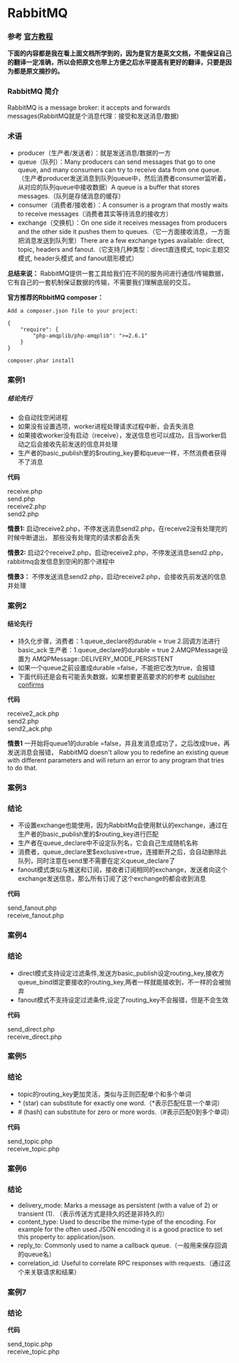 # RabbitMQ
### 参考 <a href="https://www.rabbitmq.com/tutorials/tutorial-one-php.html">官方教程</a>
**下面的内容都是我在看上面文档所学到的，因为是官方是英文文档，不能保证自己的翻译一定准确，所以会把原文也带上方便之后水平提高有更好的翻译，只要是因为都是原文摘抄的。**

### RabbitMQ 简介
RabbitMQ is a message broker: it accepts and forwards messages(RabbitMQ就是个消息代理：接受和发送消息/数据)

### 术语
- producer（生产者/发送者）：就是发送消息/数据的一方
- queue（队列）：Many producers can send messages that go to one queue, and many consumers can try to receive data from one queue.（生产者producer发送消息到队列queue中，然后消费者consumer监听着，从对应的队列queue中接收数据）A queue is a buffer that stores messages.（队列是存储消息的缓存）
- consumer（消费者/接收者）：A consumer is a program that mostly waits to receive messages（消费者其实等待消息的接收方）
- exchange（交换机）：On one side it receives messages from producers and the other side it pushes them to queues.（它一方面接收消息，一方面把消息发送到队列里）There are a few exchange types available: direct, topic, headers and fanout.（它支持几种类型：direct直连模式, topic主题交模式, header头模式 and fanout扇形模式） 

**总结来说：** 
RabbitMQ提供一套工具给我们在不同的服务间进行通信/传输数据，它有自己的一套机制保证数据的传输，不需要我们理解底层的交互。

**官方推荐的RbbitMQ composer：**

```
Add a composer.json file to your project:

{
    "require": {
        "php-amqplib/php-amqplib": ">=2.6.1"
    }
}

composer.phar install
```

### 案例1

##### 结论先行

- 会自动找空闲进程
- 如果没有设置选项，worker进程处理请求过程中断，会丢失消息
- 如果接收worker没有启动（receive），发送信息也可以成功，且当worker启动之后会接收先前发送的信息并处理
- 生产者的basic_publish里的$routing_key要和queue一样，不然消费者获得不了消息

**代码** 

receive.php  
send.php  
receive2.php   
send2.php 

**情景1:** 
启动receive2.php，不停发送消息send2.php，在receive2没有处理完的时候中断退出，
那些没有处理完的请求都会丢失

**情景2:**
启动2个receive2.php，启动receive2.php，不停发送消息send2.php，rabbitmq会发信息到空闲的那个进程中

**情景3：**
不停发送消息send2.php，启动receive2.php，会接收先前发送的信息并处理


### 案例2

#### 结论先行
- 持久化步骤，消费者：1.queue_declare的durable = true 2.回调方法进行basic_ack 生产者：1.queue_declare的durable = true 2.AMQPMessage设置为 AMQPMessage::DELIVERY_MODE_PERSISTENT
- 如果一个queue之前设置成durable =false，不能把它改为true，会报错
- 下面代码还是会有可能丢失数据，如果想要更高要求的的参考 <a href="https://www.rabbitmq.com/confirms.html">publisher confirms</a>

**代码**

receive2_ack.php   
send2.php   
send2_ack.php

**情景1**
一开始将queue1的durable =false，并且发消息成功了，之后改成true，再发送消息会报错，
RabbitMQ doesn't allow you to redefine an existing queue with different 
parameters and will return an error to any program that tries to do that. 

### 案例3

### 结论

- 不设置exchange也能使用，因为RabbitMq会使用默认的exchange，通过在生产者的basic_publish里的$routing_key进行匹配
- 生产者在queue_declare中不设定队列名，它会自己生成随机名称
- 消费者，queue_declare里$exclusive=true，连接断开之后，会自动删除此队列，同时注意在send里不需要在定义queue_declare了
- fanout模式类似与推送和订阅，接收者订阅相同的exchange，发送者向这个exchange发送信息，那么所有订阅了这个exchange的都会收到消息

**代码**

send_fanout.php  
receive_fanout.php

### 案例4

### 结论

- direct模式支持设定过滤条件,发送方basic_publish设定routing_key,接收方queue_bind绑定要接收的routing_key,两者一样就能接收到，不一样的会被抛弃
- fanout模式不支持设定过滤条件,设定了routing_key不会报错，但是不会生效

**代码**

send_direct.php  
receive_direct.php

### 案例5

### 结论

- topic的routing_key更加灵活，类似与正则匹配单个和多个单词
- \* (star) can substitute for exactly one word.（*表示匹配任意一个单词）
- \# (hash) can substitute for zero or more words.（#表示匹配0到多个单词）


**代码**

send_topic.php  
receive_topic.php

### 案例6

### 结论

- delivery_mode: Marks a message as persistent (with a value of 2) or transient (1). （表示传送方式是持久的还是非持久的）
- content_type: Used to describe the mime-type of the encoding. For example for the often used JSON encoding it is a good practice to set this property to: application/json.
- reply_to: Commonly used to name a callback queue.（一般用来保存回调的queue名）
- correlation_id: Useful to correlate RPC responses with requests.（通过这个来关联请求和结果）


### 案例7

### 结论

**代码**

send_topic.php  
receive_topic.php